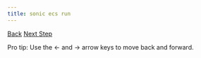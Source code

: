 ```yaml
---
title: sonic ecs run
---
```


<a id="prev" class="btn btn-basic" href="{% link _docs/sonic-ecs-exec.md %}">Back</a>
<a id="next" class="btn btn-primary" href="{% link _docs/sonic-list.md %}">Next Step</a>
<p class="keyboard-tip">Pro tip: Use the <- and -> arrow keys to move back and forward.</p>
